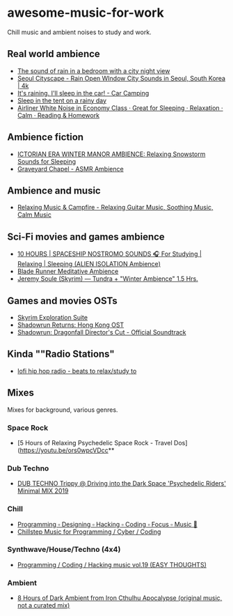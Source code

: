 # awesome-music-for-work

Chill music and ambient noises to study and work.


## Real world ambience

- [The sound of rain in a bedroom with a city night view](https://youtu.be/OFgmRcJRdVM)
- [Seoul Cityscape - Rain Open WIndow City Sounds in Seoul, South Korea | 4k](https://youtu.be/eXsAyB1nUFg)
- [It's raining. I'll sleep in the car! - Car Camping](https://youtu.be/qJwPrKtHCv0)
- [Sleep in the tent on a rainy day](https://youtu.be/-N9rb2QDqrw)
- [Airliner White Noise in Economy Class · Great for Sleeping · Relaxation · Calm · Reading & Homework](https://youtu.be/off2p1eJtOA)

## Ambience fiction

- [ICTORIAN ERA WINTER MANOR AMBIENCE: Relaxing Snowstorm Sounds for Sleeping](https://youtu.be/q6QxqHf_LCA)
- [Graveyard Chapel - ASMR Ambience](https://youtu.be/4dS3fzJoAQM)

## Ambience and music

- [Relaxing Music & Campfire - Relaxing Guitar Music, Soothing Music, Calm Music](https://youtu.be/5gBJrZmbGLo)


## Sci-Fi movies and games ambience

- [10 HOURS | SPACESHIP NOSTROMO SOUNDS 🎧 For Studying | Relaxing | Sleeping \(ALIEN ISOLATION Ambience\)](https://youtu.be/Wckh13WthAw)
- [Blade Runner Meditative Ambience](https://youtu.be/cuCqn07EOKk)
- [Jeremy Soule (Skyrim) — Tundra + "Winter Ambience" 1.5 Hrs.](https://youtu.be/x7BCa9Y8Of8)

## Games and movies OSTs

- [Skyrim Exploration Suite](https://youtu.be/xWtfo9kuRTU)
- [Shadowrun Returns: Hong Kong OST](https://youtu.be/2OqqbesJ-Ks)
- [Shadowrun: Dragonfall Director's Cut - Official Soundtrack](https://youtu.be/LhcoP8SnZZo)


## Kinda ""Radio Stations"

- [lofi hip hop radio - beats to relax/study to](https://youtu.be/5qap5aO4i9A)


## Mixes

Mixes for background, various genres.

### Space Rock

- [5 Hours of Relaxing Psychedelic Space Rock - Travel Dos](https://youtu.be/ors0wpcVDcc**

### Dub Techno

- [DUB TECHNO Trippy @ Driving into the Dark Space 'Psychedelic Riders' Minimal MIX 2019](https://youtu.be/pdw8IBb24ZM)

### Chill

- [Programming ▫️ Designing ▫️ Hacking ▫️ Coding ▫️ Focus ▫️ Music 🧬](https://youtu.be/hGIW2fDb0jg)
- [Chillstep Music for Programming / Cyber / Coding](https://youtu.be/M5QY2_8704o)

### Synthwave/House/Techno (4x4)

- [Programming / Coding / Hacking music vol.19 (EASY THOUGHTS)](https://youtu.be/0V7X9fa0wco)

### Ambient

- [8 Hours of Dark Ambient from Iron Cthulhu Apocalypse (original music, not a curated mix)](https://youtu.be/XBAsKplgkE4)
